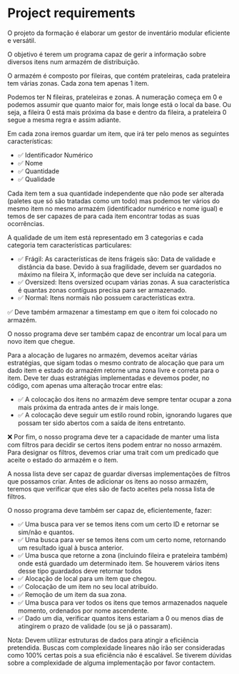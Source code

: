 # Project requirements

O projeto da formação é elaborar um gestor de inventário modular eficiente e versátil.

O objetivo é terem um programa capaz de gerir a informação sobre diversos itens num armazém de distribuição.

O armazém é composto por fileiras, que contém prateleiras, cada prateleira tem várias zonas. Cada zona tem apenas 1 item.

Podemos ter N fileiras, prateleiras e zonas. A numeração começa em 0 e podemos assumir que quanto maior for, mais longe está o local da base. Ou seja, a fileira 0 está mais próxima da base e dentro da fileira, a prateleira 0 segue a mesma regra e assim adiante.

Em cada zona iremos guardar um item, que irá ter pelo menos as seguintes características:

- ✅ Identificador Numérico
- ✅ Nome 
- ✅ Quantidade
- ✅ Qualidade

Cada item tem a sua quantidade independente que não pode ser alterada (paletes que só são tratadas como um todo) mas podemos ter vários do mesmo item no mesmo armazém (identificador numérico e nome igual) e temos de ser capazes de para cada item encontrar todas as suas ocorrências.

A qualidade de um item está representado em 3 categorias e cada categoria tem características particulares:

- ✅ Frágil: As características de itens frágeis são: Data de validade e distância da base. Devido à sua fragilidade, devem ser guardados no máximo na fileira X, informação que deve ser incluída na categoria.
- ✅ Oversized: Itens oversized ocupam várias zonas. A sua característica é quantas zonas contíguas precisa para ser armazenado.
- ✅ Normal: Itens normais não possuem características extra.

✅ Deve também armazenar a timestamp em que o item foi colocado no armazém.

O nosso programa deve ser também capaz de encontrar um local para um novo item que chegue.

Para a alocação de lugares no armazém, devemos aceitar várias estratégias, que sigam todas o mesmo contrato de alocação que para um dado item e estado do armazém retorne uma zona livre e correta para o item. Deve ter duas estratégias implementadas e devemos poder, no código, com apenas uma alteração trocar entre elas:

- ✅ A colocação dos itens no armazém deve sempre tentar ocupar a zona mais próxima da entrada antes de ir mais longe.
- ✅ A colocação deve seguir um estilo round robin, ignorando lugares que possam ter sido abertos com a saída de itens entretanto.


❌ Por fim, o nosso programa deve ter a capacidade de manter uma lista com filtros para decidir se certos itens podem entrar no nosso armazém. Para designar os filtros, devemos criar uma trait com um predicado que aceite o estado do armazém e o item.

A nossa lista deve ser capaz de guardar diversas implementações de filtros que possamos criar. Antes de adicionar os itens ao nosso armazém, teremos que verificar que eles são de facto aceites pela nossa lista de filtros.

O nosso programa deve também ser capaz de, eficientemente, fazer:

- ✅ Uma busca para ver se temos itens com um certo ID e retornar se sim/não e quantos.
- ✅ Uma busca para ver se temos itens com um certo nome, retornando um resultado igual à busca anterior.
- ✅ Uma busca que retorne a zona (incluindo fileira e prateleira também) onde está guardado um determinado item. Se houverem vários itens desse tipo guardados deve retornar todos
- ✅ Alocação de local para um item que chegou.
- ✅ Colocação de um item no seu local atribuído.
- ✅ Remoção de um item da sua zona.
- ✅ Uma busca para ver todos os itens que temos armazenados naquele momento, ordenados por nome ascendente.
- ✅ Dado um dia, verificar quantos itens estariam a 0 ou menos dias de atingirem o prazo de validade (ou se já o passaram).

Nota: Devem utilizar estruturas de dados para atingir a eficiência pretendida. Buscas com complexidade lineares não irão ser consideradas como 100% certas pois a sua eficiência não é escalável. Se tiverem dúvidas sobre a complexidade de alguma implementação por favor contactem.
